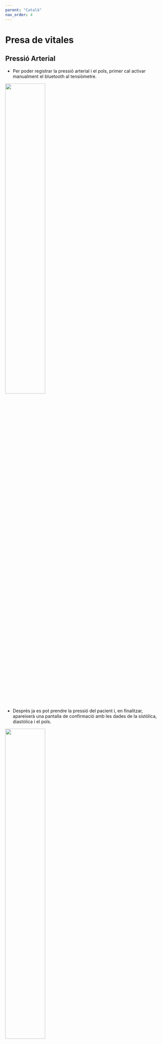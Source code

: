 ```yaml
---
parent: "Català"
nav_order: 4
---
```


# Presa de vitales

## Pressió Arterial

- Per poder registrar la pressió arterial i el pols, primer cal activar manualment el bluetooth al tensiòmetre.

<img src="../assets/take-vitals-1.png" width="50%">

- Després ja es pot prendre la pressió del pacient i, en finalitzar, apareixerà una pantalla de confirmació amb les dades de la sistòlica, diastòlica i el pols.

<img src="../assets/take-vitals-3.png" width="50%">

- L’aplicació ofereix unes instruccions que es poden llegir en un apartat abans d’iniciar la mesura.

<img src="../assets/take-vitals-2.png" width="50%">

## Bàscula

- Per prendre el pes, assegureu-vos també que el símbol del bluetooth aparegui a la bàscula mentre es pesa el pacient.

<img src="../assets/take-vitals-4.png" width="50%">

L’enviament de dades des de la bàscula és automàtic, però cal corroborar que veiem el símbol. Un cop pres el pes, apareixerà una pantalla de confirmació.
<img src="../assets/take-vitals-5.png" width="50%">

## Alçada

L’alçada s’haurà d’introduir manualment al formulari si és la primera visita del pacient.

<img src="../assets/take-vitals-6.png" width="50%">


Cal prendre la mesura amb l’aparell electrònic corresponent i omplir el camp un cop tinguem el valor.

En futures visites, el valor de l’alçada ja apareixerà escrit al camp corresponent i es podrà editar si cal.

Un cop completada la presa de constants vitals, podrem veure la pantalla [Resultados](results.md)

